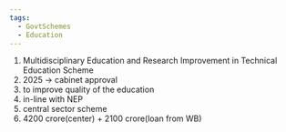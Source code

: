 ```yaml
---
tags:
  - GovtSchemes
  - Education
---
```

1. Multidisciplinary Education and Research Improvement in Technical Education Scheme
2. 2025 -> cabinet approval
3. to improve quality of the education
4. in-line with NEP
5. central sector scheme
6. 4200 crore(center) + 2100 crore(loan from WB)